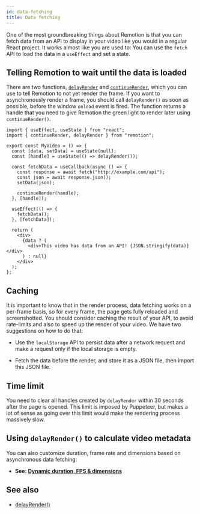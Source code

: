 ```yaml
---
id: data-fetching
title: Data fetching
---
```


One of the most groundbreaking things about Remotion is that you can fetch data from an API to display in your video like you would in a regular React project. It works almost like you are used to: You can use the `fetch` API to load the data in a `useEffect` and set a state.

## Telling Remotion to wait until the data is loaded

There are two functions, [`delayRender`](/docs/delay-render) and [`continueRender`](/docs/continue-render), which you can use to tell Remotion to not yet render the frame. If you want to asynchronously render a frame, you should call `delayRender()` as soon as possible, before the window `onload` event is fired. The function returns a handle that you need to give Remotion the green light to render later using `continueRender()`.

```tsx twoslash
import { useEffect, useState } from "react";
import { continueRender, delayRender } from "remotion";

export const MyVideo = () => {
  const [data, setData] = useState(null);
  const [handle] = useState(() => delayRender());

  const fetchData = useCallback(async () => {
    const response = await fetch("http://example.com/api");
    const json = await response.json();
    setData(json);

    continueRender(handle);
  }, [handle]);

  useEffect(() => {
    fetchData();
  }, [fetchData]);

  return (
    <div>
      {data ? (
        <div>This video has data from an API! {JSON.stringify(data)}</div>
      ) : null}
    </div>
  );
};
```

## Caching

It is important to know that in the render process, data fetching works on a per-frame basis, so for every frame, the page gets fully reloaded and screenshotted. You should consider caching the result of your API, to avoid rate-limits and also to speed up the render of your video. We have two suggestions on how to do that:

- Use the `localStorage` API to persist data after a network request and make a request only if the local storage is empty.

- Fetch the data before the render, and store it as a JSON file, then import this JSON file.

## Time limit

You need to clear all handles created by `delayRender` within 30 seconds after the page is opened. This limit is imposed by Puppeteer, but makes a lot of sense as going over this limit would make the rendering process massively slow.

## Using `delayRender()` to calculate video metadata

You can also customize duration, frame rate and dimensions based on asynchronous data fetching:

- **See: [Dynamic duration, FPS & dimensions](/docs/dynamic-metadata)**

## See also

- [delayRender()](/docs/delay-render)
